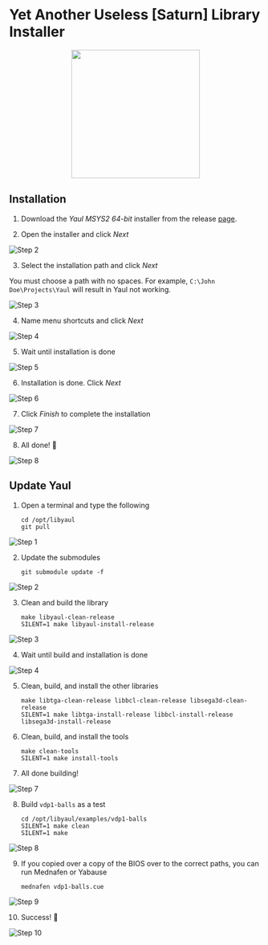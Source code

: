 Yet Another Useless [Saturn] Library Installer
===

<p align="center">
  <img width="256" height="256" src=".images/yaul-installer.png">
</p>

## Installation

1. Download the _Yaul MSYS2 64-bit_ installer from the release [page][1].

2. Open the installer and click _Next_

![Step 2](/.images/step_01.png)

3. Select the installation path and click _Next_

You must choose a path with no spaces. For example, `C:\John Doe\Projects\Yaul` will result in Yaul not working.

![Step 3](/.images/step_02.png)

4. Name menu shortcuts and click _Next_

![Step 4](/.images/step_03.png)

5. Wait until installation is done

![Step 5](/.images/step_04.png)

6. Installation is done. Click _Next_

![Step 6](/.images/step_05.png)

7. Click _Finish_ to complete the installation

![Step 7](/.images/step_06.png)

8. All done! :tada:

![Step 8](/.images/step_07.png)

## Update Yaul

1. Open a terminal and type the following

       cd /opt/libyaul
       git pull

![Step 1](/.images/step_08.png)

2. Update the submodules

       git submodule update -f

![Step 2](/.images/step_09.png)

3. Clean and build the library

       make libyaul-clean-release
       SILENT=1 make libyaul-install-release

![Step 3](/.images/step_10.png)

4. Wait until build and installation is done

![Step 4](/.images/step_11.png)

5. Clean, build, and install the other libraries

       make libtga-clean-release libbcl-clean-release libsega3d-clean-release
       SILENT=1 make libtga-install-release libbcl-install-release libsega3d-install-release

6. Clean, build, and install the tools

       make clean-tools
       SILENT=1 make install-tools

7. All done building!

![Step 7](/.images/step_12.png)

8. Build `vdp1-balls` as a test

       cd /opt/libyaul/examples/vdp1-balls
       SILENT=1 make clean
       SILENT=1 make

![Step 8](/.images/step_13.png)

9. If you copied over a copy of the BIOS over to the correct paths, you can run Mednafen or Yabause

       mednafen vdp1-balls.cue

![Step 9](/.images/step_14.png)

10. Success! :tada:

![Step 10](/.images/step_15.png)

[1]: https://github.com/ijacquez/libyaul-installer/releases
